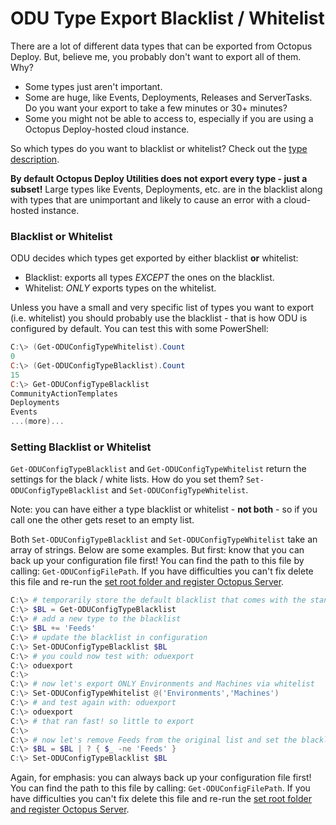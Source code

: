 
# ODU Type Export Blacklist / Whitelist

There are a lot of different data types that can be exported from Octopus Deploy.  But, believe me, you probably don't want to export all of them.  Why?
* Some types just aren't important.
* Some are huge, like Events, Deployments, Releases and ServerTasks.  Do you want your export to take a few minutes or 30+ minutes?
* Some you might not be able to access to, especially if you are using a Octopus Deploy-hosted cloud instance.

So which types do you want to blacklist or whitelist?  Check out the [type description](TypeDescription.md).

**By default Octopus Deploy Utilities does not export every type - just a subset!**  Large types like Events, Deployments, etc. are in the blacklist along with types that are unimportant and likely to cause an error with a cloud-hosted instance.

### Blacklist or Whitelist

ODU decides which types get exported by either blacklist **or** whitelist:
* Blacklist: exports all types *EXCEPT* the ones on the blacklist.
* Whitelist: *ONLY* exports types on the whitelist.

Unless you have a small and very specific list of types you want to export (i.e. whitelist) you should probably use the blacklist - that is how ODU is configured by default.  You can test this with some PowerShell:

```PowerShell
C:\> (Get-ODUConfigTypeWhitelist).Count
0
C:\> (Get-ODUConfigTypeBlacklist).Count
15
C:\> Get-ODUConfigTypeBlacklist
CommunityActionTemplates
Deployments
Events
...(more)...
```


### Setting Blacklist or Whitelist
```Get-ODUConfigTypeBlacklist``` and ```Get-ODUConfigTypeWhitelist``` return the settings for the black / white lists.  How do you set them?  ```Set-ODUConfigTypeBlacklist``` and ```Set-ODUConfigTypeWhitelist```.

Note: you can have either a type blacklist or whitelist - **not both** - so if you call one the other gets reset to an empty list.

Both ```Set-ODUConfigTypeBlacklist``` and ```Set-ODUConfigTypeWhitelist``` take an array of strings.  Below are some examples.  But first: know that you can back up your configuration file first!  You can find the path to this file by calling: ```Get-ODUConfigFilePath```.  If you have difficulties you can't fix delete this file and re-run the [set root folder and register Octopus Server](SetupUsage.md).

```PowerShell
C:\> # temporarily store the default blacklist that comes with the standard configuration
C:\> $BL = Get-ODUConfigTypeBlacklist
C:\> # add a new type to the blacklist
C:\> $BL += 'Feeds'
C:\> # update the blacklist in configuration
C:\> Set-ODUConfigTypeBlacklist $BL
C:\> # you could now test with: oduexport
C:\> oduexport
C:\>
C:\> # now let's export ONLY Environments and Machines via whitelist
C:\> Set-ODUConfigTypeWhitelist @('Environments','Machines')
C:\> # and test again with: oduexport
C:\> oduexport
C:\> # that ran fast! so little to export
C:\>
C:\> # now let's remove Feeds from the original list and set the blacklist back
C:\> $BL = $BL | ? { $_ -ne 'Feeds' }
C:\> Set-ODUConfigTypeBlacklist $BL
```

Again, for emphasis: you can always back up your configuration file first!  You can find the path to this file by calling: ```Get-ODUConfigFilePath```.  If you have difficulties you can't fix delete this file and re-run the [set root folder and register Octopus Server](SetupUsage.md).
